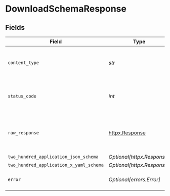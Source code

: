 # DownloadSchemaResponse


## Fields

| Field                                                        | Type                                                         | Required                                                     | Description                                                  |
| ------------------------------------------------------------ | ------------------------------------------------------------ | ------------------------------------------------------------ | ------------------------------------------------------------ |
| `content_type`                                               | *str*                                                        | :heavy_check_mark:                                           | HTTP response content type for this operation                |
| `status_code`                                                | *int*                                                        | :heavy_check_mark:                                           | HTTP response status code for this operation                 |
| `raw_response`                                               | [httpx.Response](https://www.python-httpx.org/api/#response) | :heavy_check_mark:                                           | Raw HTTP response; suitable for custom response parsing      |
| `two_hundred_application_json_schema`                        | *Optional[httpx.Response]*                                   | :heavy_minus_sign:                                           | OK                                                           |
| `two_hundred_application_x_yaml_schema`                      | *Optional[httpx.Response]*                                   | :heavy_minus_sign:                                           | OK                                                           |
| `error`                                                      | *Optional[errors.Error]*                                     | :heavy_minus_sign:                                           | Default error response                                       |